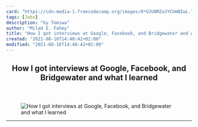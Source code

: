 ```yaml
---
card: "https://cdn-media-1.freecodecamp.org/images/0*UJU8MZoJYCUmNIwL."
tags: [Jobs]
description: "by Tomiwa"
author: "Milad E. Fahmy"
title: "How I got interviews at Google, Facebook, and Bridgewater and what I learned"
created: "2021-08-16T14:40:42+02:00"
modified: "2021-08-16T14:40:42+02:00"
---
```

<div class="site-wrapper">
<main id="site-main" class="site-main outer">
<div class="inner">
<article class="post-full post tag-jobs tag-interview tag-facebook tag-life-lessons tag-hedge-funds ">
<header class="post-full-header">
<h1 class="post-full-title">How I got interviews at Google, Facebook, and Bridgewater and what I learned</h1>
</header>
<figure class="post-full-image">
<picture>
<source media="(max-width: 700px)" sizes="1px" srcset="data:image/gif;base64,R0lGODlhAQABAIAAAAAAAP///yH5BAEAAAAALAAAAAABAAEAAAIBRAA7 1w">
<source media="(min-width: 701px)" sizes="(max-width: 800px) 400px,
(max-width: 1170px) 700px,
1400px" srcset="https://cdn-media-1.freecodecamp.org/images/0*UJU8MZoJYCUmNIwL. 300w,
https://cdn-media-1.freecodecamp.org/images/0*UJU8MZoJYCUmNIwL. 600w,
https://cdn-media-1.freecodecamp.org/images/0*UJU8MZoJYCUmNIwL. 1000w,
https://cdn-media-1.freecodecamp.org/images/0*UJU8MZoJYCUmNIwL. 2000w">
<img onerror="this.style.display='none'" src="https://cdn-media-1.freecodecamp.org/images/0*UJU8MZoJYCUmNIwL." alt="How I got interviews at Google, Facebook, and Bridgewater and what I learned">
</picture>
</figure>
<section class="post-full-content">
<div class="post-content medium-migrated-article">
</div>
<hr>
</section>
</article>
</div>
</main>
</div>
<!-- Google Tag Manager (noscript) -->
<!-- End Google Tag Manager (noscript) -->
